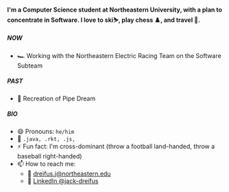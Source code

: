 #### <!-- ### Hi there 👋 -->

#### I'm a Computer Science student at Northeastern University, with a plan to concentrate in Software. I love to ski⛷️, play chess ♟️, and travel 🧳.

##### NOW
- 🏎️ Working with the Northeastern Electric Racing Team on the Software Subteam
##### PAST
- 👾 Recreation of Pipe Dream

##### BIO
- 😄 Pronouns: `he/him`
- 🧠 `.java, .rkt, .js, `
- ⚡️ Fun fact: I'm cross-dominant (throw a football land-handed, throw a baseball right-handed)
- 📫 How to reach me: 
  - 📧 <dreifus.j@northeastern.edu>
  - 💼 [LinkedIn @jack-dreifus](https://www.linkedin.com/in/jack-dreifus-7770b228b/)


